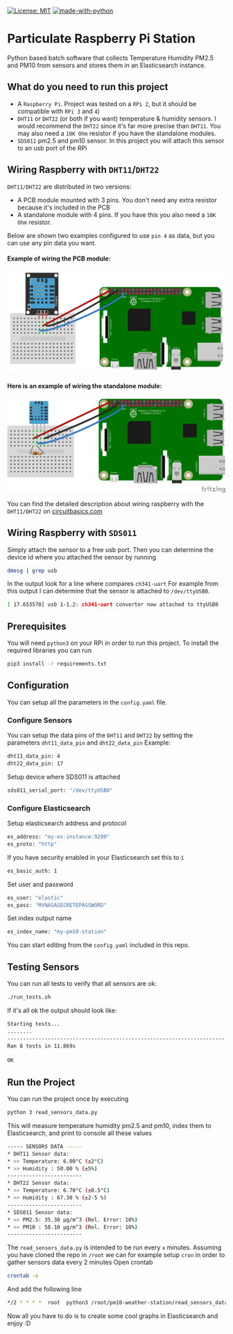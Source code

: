 [![License: MIT](https://img.shields.io/badge/License-MIT-yellow.svg)](https://github.com/xtimk/pm10-weather-station/blob/master/LICENSE) [![made-with-python](https://img.shields.io/badge/Made%20with-Python-1f425f.svg)](https://www.python.org/)

# Particulate Raspberry Pi Station
Python based batch software that collects Temperature Humidity PM2.5 and PM10 from sensors and stores them in an Elasticsearch instance.

## What do you need to run this project
 - A `Raspberry Pi`. Project was tested on a `RPi 2`, but it should be compatible with `RPi 3` and `4`)
 - `DHT11` or `DHT22` (or both if you want) temperature & humidity sensors. 
I would recommend the `DHT22`  since it's far more precise than `DHT11`. You may also need a `10K Ohm` resistor if you have the standalone modules.
 - `SDS011` pm2.5 and pm10 sensor. In this project you will attach this sensor to an usb port of the RPi


## Wiring Raspberry with `DHT11`/`DHT22`
`DHT11/DHT22` are distributed in two versions:
 - A PCB module mounted with 3 pins. You don't need any extra resistor because it's included in the PCB
 - A standalone module with 4 pins. If you have this you also need a `10K Ohm` resistor.

Below are shown two examples configured to use `pin 4` as data, but you can use any pin data you want.


#### Example of wiring the PCB module:
![3 Pin Configuration](docs/images/3pin-dht11.png)


#### Here is an example of wiring the standalone module:
![4 Pin Configuration](docs/images/4pin-dht11.png)


You can find the detailed description about wiring raspberry with the `DHT11/DHT22` on [circuitbasics.com](http://www.circuitbasics.com/how-to-set-up-the-dht11-humidity-sensor-on-the-raspberry-pi/)
## Wiring Raspberry with `SDS011`
Simply attach the sensor to a free usb port. Then you can determine the device id where you attached the sensor by running
```bash
dmesg | grep usb
```
In the output look for a line where compares `ch341-uart`
For example from this output I can determine that the sensor is attached to `/dev/ttyUSB0`.
```bash
[ 17.653578] usb 1-1.2: ch341-uart converter now attached to ttyUSB0
```

## Prerequisites
You will need `python3` on your RPi in order to run this project.
To install the required libraries you can run
```bash
pip3 install -r requirements.txt
```
## Configuration
You can setup all the parameters in the `config.yaml` file.

### Configure Sensors
You can setup the data pins of the `DHT11` and `DHT22` by setting the parameters `dht11_data_pin` and `dht22_data_pin`
Example:
```bash
dht11_data_pin: 4
dht22_data_pin: 17
```

Setup device where SDS011 is attached
```bash
sds011_serial_port: "/dev/ttyUSB0"
```

### Configure Elasticsearch
Setup elasticsearch address and protocol
```bash
es_address: "my-es-instance:9200"
es_proto: "http"
```
If you have security enabled in your Elasticsearch set this to `1`
```bash
es_basic_auth: 1
```
Set user and password
```bash
es_user: "elastic"
es_pass: "MYNASASECRETEPASSWORD"
```
Set index output name
```bash
es_index_name: "my-pm10-station"
```
You can start editing from the `config.yaml` included in this repo.

## Testing Sensors
You can run all tests to verify that all sensors are ok:
```bash
./run_tests.sh
```
If it's all ok the output should look like:
```bash
Starting tests...
........
----------------------------------------------------------------------
Ran 8 tests in 11.869s

OK
```

## Run the Project

You can run the project once by executing
```bash
python 3 read_sensors_data.py
```

This will measure temperature humidity pm2.5 and pm10, index them to Elasticsearch, and print to console all these values
```bash
----- SENSORS DATA -----
* DHT11 Sensor data:
* >> Temperature: 6.00°C (±2°C)
* >> Humidity : 50.00 % (±5%)
------------------------
* DHT22 Sensor data:
* >> Temperature: 6.70°C (±0.5°C)
* >> Humidity : 67.30 % (±2-5 %)
------------------------
* SDS011 Sensor data:
* >> PM2.5: 35.30 µg/m^3 (Rel. Error: 10%)
* >> PM10 : 58.10 µg/m^3 (Rel. Error: 10%)
------------------------
```

The `read_sensors_data.py` is intended to be run every `x` minutes. 
Assuming you have cloned the repo in `/root` we can for example setup `cron` in order to gather sensors data every 2 minutes
Open crontab
```bash
crontab -e
```
And add the following line
```bash
*/2 * * * *  root  python3 /root/pm10-weather-station/read_sensors_data.py
```
Now all you have to do is to create some cool graphs in Elasticsearch and enjoy :D
